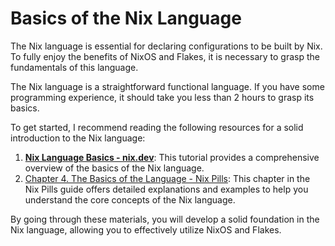 # Basics of the Nix Language

The Nix language is essential for declaring configurations to be built by Nix. To fully enjoy the benefits of NixOS and Flakes, it is necessary to grasp the fundamentals of this language.

The Nix language is a straightforward functional language. If you have some programming experience, it should take you less than 2 hours to grasp its basics.

To get started, I recommend reading the following resources for a solid introduction to the Nix language:

1. [**Nix Language Basics - nix.dev**](https://nix.dev/tutorials/first-steps/nix-language): This tutorial provides a comprehensive overview of the basics of the Nix language.
2. [Chapter 4. The Basics of the Language - Nix Pills](https://nixos.org/guides/nix-pills/basics-of-language.html): This chapter in the Nix Pills guide offers detailed explanations and examples to help you understand the core concepts of the Nix language.

By going through these materials, you will develop a solid foundation in the Nix language, allowing you to effectively utilize NixOS and Flakes.